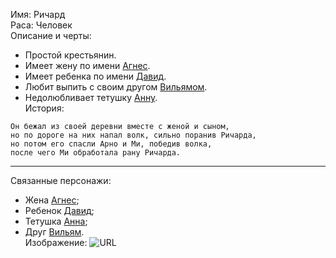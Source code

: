 Имя: Ричард  
Раса: Человек  
Описание и черты:  
- Простой крестьянин. 
- Имеет жену по имени [Агнес][].
- Имеет ребенка по имени [Давид][].
- Любит выпить с своим другом [Вильямом][Вильям].
- Недолюбливает тетушку [Анну][Анна].  
История:
```
Он бежал из своей деревни вместе с женой и сыном,
но по дороге на них напал волк, сильно поранив Ричарда,
но потом его спасли Арно и Ми, победив волка,
после чего Ми обработала рану Ричарда.
```
* * *
Связанные персонажи:
- Жена [Агнес][];
- Ребенок [Давид][];
- Тетушка [Анна][];
- Друг [Вильям][].  
Изображение: ![URL](https://rusmuseumvrm.ru/data/collections/painting/17_19/venecianov_a._g._krestyanin_otrezayuschiy_lomot_hleba._1820-e._zh-11985/17948_mainfoto_01.jpg)

[Вильям]: null
[Давид]: null
[Агнес]: ./Агнес.md
[Анна]: null
